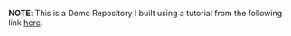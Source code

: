 **NOTE**: This is a Demo Repository I built using a tutorial from the following link [here](https://medium.com/@vardanagarwal16/implementing-a-turing-machine-easily-in-python-55213fc8d5d5). 